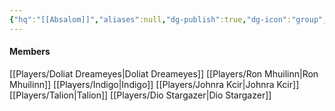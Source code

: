 ```yaml
---
{"hq":"[[Absalom]]","aliases":null,"dg-publish":true,"dg-icon":"group","tags":["group"],"permalink":"/groups/storm-bringers/","dgPassFrontmatter":true,"noteIcon":"group"}
---
```


#### Members
[[Players/Doliat Dreameyes\|Doliat Dreameyes]]
[[Players/Ron Mhuilinn\|Ron Mhuilinn]]
[[Players/Indigo\|Indigo]]
[[Players/Johnra Kcir\|Johnra Kcir]]
[[Players/Talion\|Talion]]
[[Players/Dio Stargazer\|Dio Stargazer]]
